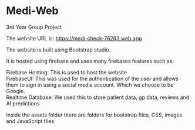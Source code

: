 # Medi-Web
3rd Year Group Project

The website URL is: https://medi-check-76263.web.app

The website is built using Bootstrap studio.  

It is hosted using firebase and uses many firebases features such as:

Firebase Hosting: This is used to host the website <br>
FirebaseUI: This was used for the authentication of the user and allows them to sign in using a social media account. Which we choose to be Google. <br>
Realtime Database: We used this to store patient data, gp data, reviews and AI predictions 

Inside the assets folder there are folders for bootstrap files, CSS, images and JavaScript files



